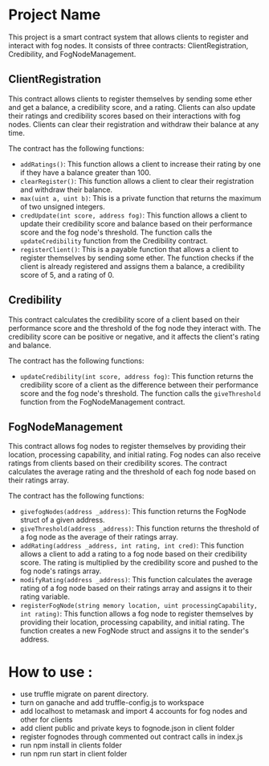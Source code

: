 # Project Name

This project is a smart contract system that allows clients to register and interact with fog nodes. It consists of three contracts: ClientRegistration, Credibility, and FogNodeManagement.

## ClientRegistration

This contract allows clients to register themselves by sending some ether and get a balance, a credibility score, and a rating. Clients can also update their ratings and credibility scores based on their interactions with fog nodes. Clients can clear their registration and withdraw their balance at any time.

The contract has the following functions:

- `addRatings()`: This function allows a client to increase their rating by one if they have a balance greater than 100.
- `clearRegister()`: This function allows a client to clear their registration and withdraw their balance.
- `max(uint a, uint b)`: This is a private function that returns the maximum of two unsigned integers.
- `credUpdate(int score, address fog)`: This function allows a client to update their credibility score and balance based on their performance score and the fog node's threshold. The function calls the `updateCredibility` function from the Credibility contract.
- `registerClient()`: This is a payable function that allows a client to register themselves by sending some ether. The function checks if the client is already registered and assigns them a balance, a credibility score of 5, and a rating of 0.

## Credibility

This contract calculates the credibility score of a client based on their performance score and the threshold of the fog node they interact with. The credibility score can be positive or negative, and it affects the client's rating and balance.

The contract has the following functions:

- `updateCredibility(int score, address fog)`: This function returns the credibility score of a client as the difference between their performance score and the fog node's threshold. The function calls the `giveThreshold` function from the FogNodeManagement contract.

## FogNodeManagement

This contract allows fog nodes to register themselves by providing their location, processing capability, and initial rating. Fog nodes can also receive ratings from clients based on their credibility scores. The contract calculates the average rating and the threshold of each fog node based on their ratings array.

The contract has the following functions:

- `givefogNodes(address _address)`: This function returns the FogNode struct of a given address.
- `giveThreshold(address _address)`: This function returns the threshold of a fog node as the average of their ratings array.
- `addRating(address _address, int rating, int cred)`: This function allows a client to add a rating to a fog node based on their credibility score. The rating is multiplied by the credibility score and pushed to the fog node's ratings array.
- `modifyRating(address _address)`: This function calculates the average rating of a fog node based on their ratings array and assigns it to their rating variable.
- `registerFogNode(string memory location, uint processingCapability, int rating)`: This function allows a fog node to register themselves by providing their location, processing capability, and initial rating. The function creates a new FogNode struct and assigns it to the sender's address.


# How to use :
- use truffle migrate on parent directory. 
- turn on ganache and add truffle-config.js to workspace
- add localhost to metamask and import 4 accounts for fog nodes and other for clients
- add client public and private keys to fognode.json in client folder
- register fognodes through commented out contract calls in index.js
- run npm install in clients folder
- run npm run start in client folder